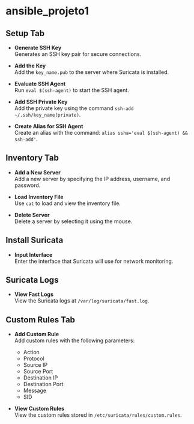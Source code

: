# ansible_projeto1

## Setup Tab
- **Generate SSH Key**  
  Generates an SSH key pair for secure connections.
  
- **Add the Key**  
  Add the `key_name.pub` to the server where Suricata is installed.

- **Evaluate SSH Agent**  
  Run `eval $(ssh-agent)` to start the SSH agent.

- **Add SSH Private Key**  
  Add the private key using the command `ssh-add ~/.ssh/key_name(private)`.

- **Create Alias for SSH Agent**  
  Create an alias with the command: `alias ssha='eval $(ssh-agent) && ssh-add'`.

## Inventory Tab
- **Add a New Server**  
  Add a new server by specifying the IP address, username, and password.

- **Load Inventory File**  
  Use `cat` to load and view the inventory file.

- **Delete Server**  
  Delete a server by selecting it using the mouse.

## Install Suricata
- **Input Interface**  
  Enter the interface that Suricata will use for network monitoring.

## Suricata Logs
- **View Fast Logs**  
  View the Suricata logs at `/var/log/suricata/fast.log`.

## Custom Rules Tab
- **Add Custom Rule**  
  Add custom rules with the following parameters:
  - Action
  - Protocol
  - Source IP
  - Source Port
  - Destination IP
  - Destination Port
  - Message
  - SID

- **View Custom Rules**  
  View the custom rules stored in `/etc/suricata/rules/custom.rules`.
